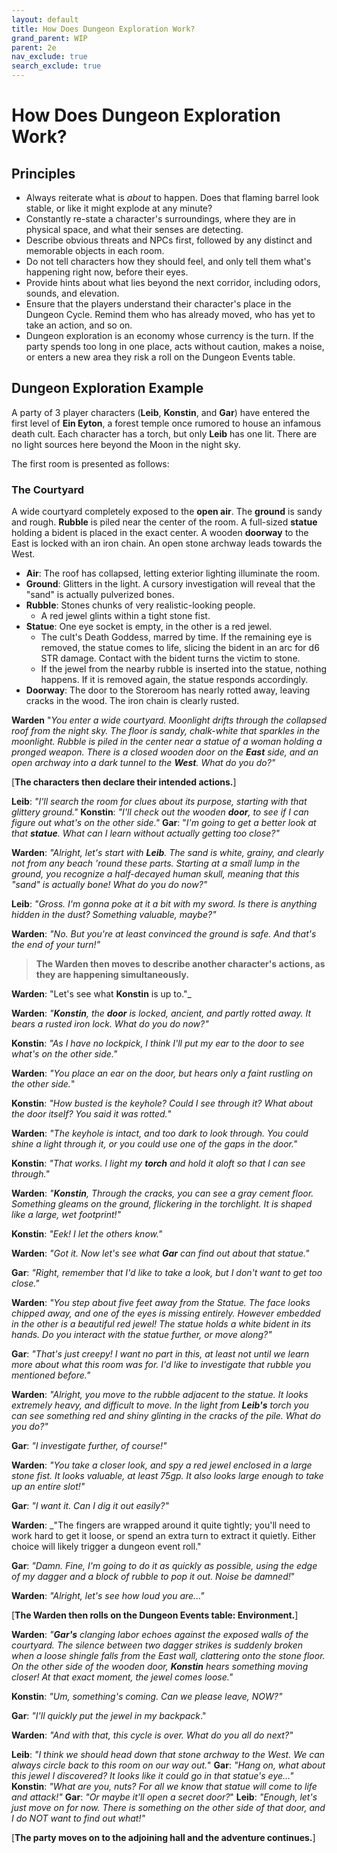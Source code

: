 ```yaml
---
layout: default
title: How Does Dungeon Exploration Work?
grand_parent: WIP
parent: 2e
nav_exclude: true
search_exclude: true
---
```


# How Does Dungeon Exploration Work?

## Principles

- Always reiterate what is _about_ to happen. Does that flaming barrel look stable, or like it might explode at any minute? 
- Constantly re-state a character's surroundings, where they are in physical space, and what their senses are detecting. 
- Describe obvious threats and NPCs first, followed by any distinct and memorable objects in each room. 
- Do not tell characters how they should feel, and only tell them what's happening right now, before their eyes.
- Provide hints about what lies beyond the next corridor, including odors, sounds, and elevation.
- Ensure that the players understand their character's place in the Dungeon Cycle. Remind them who has already moved, who has yet to take an action, and so on. 
- Dungeon exploration is an economy whose currency is the turn. If the party spends too long in one place, acts without caution, makes a noise, or enters a new area they risk a roll on the Dungeon Events table.

## Dungeon Exploration Example

A party of 3 player characters (**Leib**, **Konstin**, and **Gar**) have entered the first level of **Ein Eyton**, a forest temple once rumored to house an infamous death cult. Each character has a torch, but only **Leib** has one lit. There are no light sources here beyond the Moon in the night sky. 

The first room is presented as follows:

### The Courtyard

A wide courtyard completely exposed to the **open air**. The **ground** is sandy and rough. **Rubble** is piled near the center of the room. A full-sized **statue** holding a bident is placed in the exact center. A wooden **doorway** to the East is locked with an iron chain. An open stone archway leads towards the West.

- **Air**: The roof has collapsed, letting exterior lighting illuminate the room. 
- **Ground**: Glitters in the light. A cursory investigation will reveal that the "sand" is actually pulverized bones.  
- **Rubble**: Stones chunks of very realistic-looking people. 
  - A red jewel glints within a tight stone fist.  
- **Statue**: One eye socket is empty, in the other is a red jewel.    
  - The cult's Death Goddess, marred by time. If the remaining eye is removed, the statue comes to life, slicing the bident in an arc for d6 STR damage. Contact with the bident turns the victim to stone.  
  - If the jewel from the nearby rubble is inserted into the statue, nothing happens. If it is removed again, the statue responds accordingly.
- **Doorway**: The door to the Storeroom has nearly rotted away, leaving cracks in the wood. The iron chain is clearly rusted.

**Warden** "_You enter a wide courtyard. Moonlight drifts through the collapsed roof from the night sky. The floor is sandy, chalk-white that sparkles in the moonlight. Rubble is piled in the center near a statue of a woman holding a pronged weapon. There is a closed wooden door on the **East** side, and an open archway into a dark tunnel to the **West**. What do you do?"_

[**The characters then declare their intended actions.**]

**Leib**: _"I'll search the room for clues about its purpose, starting with that glittery ground."_ 
**Konstin**: _"I'll check out the wooden **door**, to see if I can figure out what's on the other side."_ 
**Gar**: "_I'm going to get a better look at that **statue**. What can I learn without actually getting too close?"_ 

**Warden**: _"Alright, let's start with **Leib**. The sand is white, grainy, and clearly not from any beach 'round these parts. Starting at a small lump in the ground, you recognize a half-decayed human skull, meaning that this "sand" is actually bone! What do you do now?"_

**Leib**: _"Gross. I'm gonna poke at it a bit with my sword. Is there is anything hidden in the dust? Something valuable, maybe?"_

**Warden**: _"No. But you're at least convinced the ground is safe. And that's the end of your turn!"_

> **The Warden then moves to describe another character's actions, as they are happening simultaneously.**

**Warden**: "Let's see what **Konstin** is up to."_

**Warden**: _"**Konstin**, the **door** is locked, ancient, and partly rotted away. It bears a rusted iron lock. What do you do now?"_

**Konstin**: _"As I have no lockpick, I think I'll put my ear to the door to see what's on the other side."_ 

**Warden**: _"You place an ear on the door, but hears only a faint rustling on the other side._"

**Konstin**: _"How busted is the keyhole? Could I see through it? What about the door itself? You said it was rotted._"

**Warden**: _"The keyhole is intact, and too dark to look through. You could shine a light through it, or you could use one of the gaps in the door."_

**Konstin**: _"That works. I light my **torch** and hold it aloft so that I can see through."_

**Warden**: _"**Konstin**, Through the cracks, you can see a gray cement floor. Something gleams on the ground, flickering in the torchlight. It is shaped like a large, wet footprint!"_

**Konstin**: _"Eek! I let the others know."_

**Warden**: _"Got it. Now let's see what **Gar** can find out about that statue."_

**Gar**: _"Right, remember that I'd like to take a look, but I don't want to get too close."_

**Warden**: _"You step about five feet away from the Statue. The face looks chipped away, and one of the eyes is missing entirely. However embedded in the other is a beautiful red jewel! The statue holds a white bident in its hands. Do you interact with the statue further, or move along?"_

**Gar**: _"That's just creepy! I want no part in this, at least not until we learn more about what this room was for. I'd like to investigate that rubble you mentioned before."_ 

**Warden**: _"Alright, you move to the rubble adjacent to the statue. It looks extremely heavy, and difficult to move. In the light from **Leib's** torch you can see something red and shiny glinting in the cracks of the pile. What do you do?"_

**Gar**: _"I investigate further, of course!"_

**Warden**: _"You take a closer look, and spy a red jewel enclosed in a large stone fist. It looks valuable, at least 75gp. It also looks large enough to take up an entire slot!"_

**Gar**: _"I want it. Can I dig it out easily?"_

**Warden**: _"The fingers are wrapped around it quite tightly; you'll need to work hard to get it loose, or spend an extra turn to extract it quietly. Either choice will likely trigger a dungeon event roll."

**Gar**: _"Damn. Fine, I'm going to do it as quickly as possible, using the edge of my dagger and a block of rubble to pop it out. Noise be damned!_"

**Warden**: _"Alright, let's see how loud you are..."_

[**The Warden then rolls on the Dungeon Events table: Environment.**]

**Warden**: _"**Gar's** clanging labor echoes against the exposed walls of the courtyard. The silence between two dagger strikes is suddenly broken when a loose shingle falls from the East wall, clattering onto the stone floor. On the other side of the wooden door, **Konstin** hears something moving closer! At that exact moment, the jewel comes loose."_ 

**Konstin**: _"Um, something's coming. Can we please leave, NOW?"_ 

**Gar**: _"I'll quickly put the jewel in my backpack_."

**Warden**: _"And with that, this cycle is over. What do you all do next?"_

**Leib**: _"I think we should head down that stone archway to the West. We can always circle back to this room on our way out._"
**Gar**: _"Hang on, what about this jewel I discovered? It looks like it could go in that statue's eye..."_
**Konstin**: _"What are you, nuts? For all we know that statue will come to life and attack!"_
**Gar**: _"Or maybe it'll open a secret door?_"
**Leib**: _"Enough, let's just move on for now. There is something on the other side of that door, and I do NOT want to find out what!"_

[**The party moves on to the adjoining hall and the adventure continues.**]
